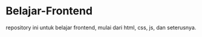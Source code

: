 # Belajar-Frontend
repository ini untuk belajar frontend, mulai dari html, css, js, dan seterusnya.
